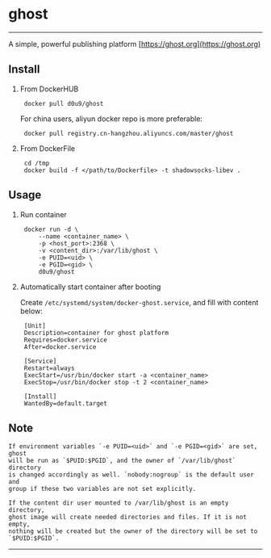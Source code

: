 # ghost

---

A simple, powerful publishing platform [https://ghost.org](https://ghost.org)

## Install

1. From DockerHUB

        docker pull d0u9/ghost

    For china users, aliyun docker repo is more preferable:

        docker pull registry.cn-hangzhou.aliyuncs.com/master/ghost


2. From DockerFile

        cd /tmp
        docker build -f </path/to/Dockerfile> -t shadowsocks-libev .

## Usage

1. Run container

        docker run -d \
            --name <container_name> \
            -p <host_port>:2368 \
            -v <content_dir>:/var/lib/ghost \
            -e PUID=<uid> \
            -e PGID=<gid> \
            d0u9/ghost

2. Automatically start container after booting

    Create `/etc/systemd/system/docker-ghost.service`, and fill with content below:

        [Unit]
        Description=container for ghost platform
        Requires=docker.service
        After=docker.service

        [Service]
        Restart=always
        ExecStart=/usr/bin/docker start -a <container_name>
        ExecStop=/usr/bin/docker stop -t 2 <container_name>

        [Install]
        WantedBy=default.target

## Note

    If environment variables `-e PUID=<uid>` and `-e PGID=<gid>` are set, ghost
    will be run as `$PUID:$PGID`, and the owner of `/var/lib/ghost` directory
    is changed accordingly as well. `nobody:nogroup` is the default user and
    group if these two variables are not set explicitly.

    If the content dir user mounted to /var/lib/ghost is an empty directory,
    ghost image will create needed directories and files. If it is not empty,
    nothing will be created but the owner of the directory will be set to
    `$PUID:$PGID`.

---


